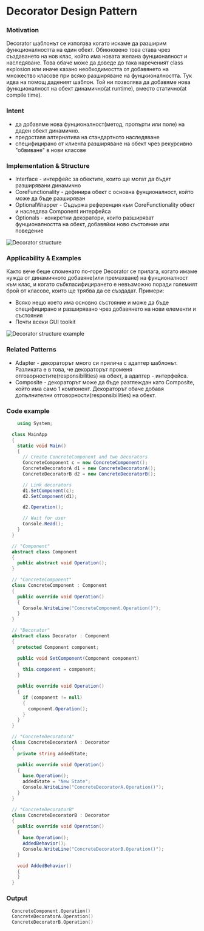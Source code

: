 # Decorator Design Pattern

### Motivation

Decorator шаблонът се използва когато искаме да разширим функционалността на един обект. Обикновено това става чрез създаването на нов клас, който има новата желана фунционалност и наследяване. Това обаче може да доведе до така нареченият class explosion или иначе казано необходимостта от добавянето на множество класове при всяко разширяване на фунцкионалността. Тук идва на помощ даденият шаблон. Той ни позволява да добавяме нова функционалност на обект динамично(at runtime), вместо статично(at compile time).

### Intent
*   да добавяме нова фунционалност(метод, пропърти или поле) на даден обект динамично.
*   предоставя алтернатива на стандартното наследяване
*   специфицирано от клиента разширяване на обект чрез рекурсивно "обвиване" в нови класове

### Implementation & Structure
*   Interface - интерфейс за обектите, които ще могат да бъдят разширявани динамично
*   CoreFunctionality - дефинира обект с основна фунционалност, който може да бъде разширяван
*   OptionalWrapper - Съдържа референция към CoreFunctionality обект и наследява Component интерфейса
*   Optionals - конкретни декоратори, които разширяват фунционалността на обект, добавяйки ново състояние или поведение

![Decorator structure](http://i64.tinypic.com/2euoaqq.png)

### Applicability & Examples

Както вече беше споменато по-горе Decorator се прилага, когато имаме нужда от динамичното добавяне(или премахване) на фунционалност към клас, и когато събкласифицирането е невъзможно поради големият брой от класове, които ще трябва да се създадат. Примери:
*   Всяко нещо което има основно състояние и може да бъде специфицирано и разширявано чрез добавянето на нови елементи и състояния
*   Почти всеки GUI toolkit

![Decorator structure example](http://i63.tinypic.com/slo2vb.png)

### Related Patterns

*   Adapter - декораторът много си прилича с адаптер шаблонът. Разликата е в това, че декораторът променя отговорностите(responsibilities) на обект, а адаптер - интерфейса.
*   Composite - декораторът може да бъде разглеждан като Composite, който има само 1 компонент. Декораторът обаче добавя допълнителни отговорности(responsibilities) на обект.

### Code example
```cs
    using System;

  class MainApp
  {
    static void Main()
    {
      // Create ConcreteComponent and two Decorators
      ConcreteComponent c = new ConcreteComponent();
      ConcreteDecoratorA d1 = new ConcreteDecoratorA();
      ConcreteDecoratorB d2 = new ConcreteDecoratorB();

      // Link decorators
      d1.SetComponent(c);
      d2.SetComponent(d1);

      d2.Operation();

      // Wait for user
      Console.Read();
    }
  }

  // "Component"
  abstract class Component
  {
    public abstract void Operation();
  }

  // "ConcreteComponent"
  class ConcreteComponent : Component
  {
    public override void Operation()
    {
      Console.WriteLine("ConcreteComponent.Operation()");
    }
  }

  // "Decorator"
  abstract class Decorator : Component
  {
    protected Component component;

    public void SetComponent(Component component)
    {
      this.component = component;
    }

    public override void Operation()
    {
      if (component != null)
      {
        component.Operation();
      }
    }
  }

  // "ConcreteDecoratorA"
  class ConcreteDecoratorA : Decorator
  {
    private string addedState;

    public override void Operation()
    {
      base.Operation();
      addedState = "New State";
      Console.WriteLine("ConcreteDecoratorA.Operation()");
    }
  }

  // "ConcreteDecoratorB"
  class ConcreteDecoratorB : Decorator
  {
    public override void Operation()
    {
      base.Operation();
      AddedBehavior();
      Console.WriteLine("ConcreteDecoratorB.Operation()");
    }

    void AddedBehavior()
    {
    }
  }
```

### Output

```c
  ConcreteComponent.Operation()
  ConcreteDecoratorA.Operation()
  ConcreteDecoratorB.Operation()
```
